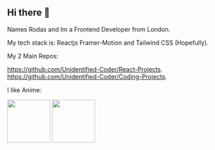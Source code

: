 ## Hi there 👋

<!--
**Unidentified-Coder/Unidentified-Coder** is a ✨ _special_ ✨ repository because its `README.md` (this file) appears on your GitHub profile.

Here are some ideas to get you started:

- 🔭 I’m currently working on ...
- 🌱 I’m currently learning ...
- 👯 I’m looking to collaborate on ...
- 🤔 I’m looking for help with ...
- 💬 Ask me about ...
- 📫 How to reach me: ...
- 😄 Pronouns: ...
- ⚡ Fun fact: ...
-->

Names Rodas and Im a Frontend Developer from London.

My tech stack is: Reactjs Framer-Motion and Tailwind CSS (Hopefully).

My 2 Main Repos:

https://github.com/Unidentified-Coder/React-Projects.
https://github.com/Unidentified-Coder/Coding-Projects.

I like Anime:

<img src= "https://github.com/user-attachments/assets/7a9a6c3e-4343-4235-998b-2d1bb27dcb59" width=100/>
<img src= "https://github.com/user-attachments/assets/b10b681d-5346-4d1f-b01c-178ef7a89d90" width=100/>


